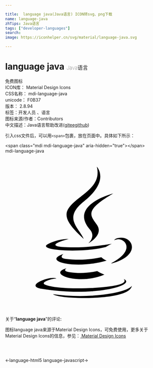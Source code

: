 ```yaml
---

title:  language java(Java语言) ICON转svg、png下载
name: language-java
zhTips: Java语言
tags: ["developer-languages"]
search: 
image: https://iconhelper.cn/svg/material/language-java.svg

---
```


# language java  <small style="font-size: 60%;font-weight: 100">Java语言</small>


<div class="detail-page">
<p>
<span><span class="badge-success badge">免费图标</span> </span>
<br/>
<span>
ICON库：
<span class="badge-secondary badge">Material Design Icons</span> 
</span>
<br/>
<span>
CSS名称：
<span class="badge-secondary badge">mdi-language-java</span> 
</span>
<br/>
<span>
unicode：
<span class="badge-secondary badge">F0B37</span> 
<copy-btn content='F0B37' btn-title=""></copy-btn>
<copy-btn :content='String.fromCodePoint(parseInt("F0B37", 16))' btn-title="复制U"></copy-btn>
</span>
<br/>
<span>
版本：
<span class="badge-secondary badge">2.8.94</span> 
</span><br/><span>标签：<span class="badge-light badge"><router-link to="/tags/developer-languages.html">开发人员 、语言</router-link></span></span>
<br/>
<span>图标来源/作者：<span class="badge-light badge">Contributors</span></span> 
<br/>
<span class="zh-detail">中文描述：<span class="badge-primary badge">Java语言</span><span class="help-link"><span>帮助改进</span>(<a href="https://gitee.com/liuwave/icon-helper/edit/master/json/material/language-java.json" target="_blank" rel="noopener noreferrer">gitee</a><a href="https://github.com/liuwave/icon-helper/edit/master/json/material/language-java.json" target="_blank" rel="noopener noreferrer">github</a></span>)</span><br/>
</p>
</div>
<div class="alert alert-dark">
  <i class="mdi mdi-language-java mdi-48px"></i>
  <i class="mdi mdi-language-java mdi-36px"></i>
  <i class="mdi mdi-language-java mdi-24px"></i>
  <i class="mdi mdi-language-java mdi-18px"></i>
</div>
<div>
  <p>引入css文件后，可以用<code>&lt;span&gt;</code>包裹，放在页面中。具体如下所示：    
  </p>
  <div class="alert alert-primary" style="font-size: 14px">
    &lt;span class="mdi mdi-language-java" aria-hidden="true"&gt;&lt;/span&gt;
    <copy-btn content='<span class="mdi mdi-language-java" aria-hidden="true"></span>'></copy-btn>
  </div>
  <div class="alert alert-secondary">
    <i class="mdi mdi-language-java"
    style="font-size: 24px"
    aria-hidden="true"></i> mdi-language-java
    <copy-btn content="mdi-language-java" btn-title="复制图标名称"></copy-btn>
  </div>
</div>
<div id="svg" class="svg-wrap">
<svg xmlns="http://www.w3.org/2000/svg" viewBox="0 0 24 24"><path d="M16.5,6.08C16.5,6.08 9.66,7.79 12.94,11.56C13.91,12.67 12.69,13.67 12.69,13.67C12.69,13.67 15.14,12.42 14,10.82C12.94,9.35 12.14,8.62 16.5,6.08M12.03,7.28C16.08,4.08 14,2 14,2C14.84,5.3 11.04,6.3 9.67,8.36C8.73,9.76 10.13,11.27 12,13C11.29,11.3 8.78,9.84 12.03,7.28M9.37,17.47C6.29,18.33 11.25,20.1 15.16,18.43C14.78,18.28 14.41,18.1 14.06,17.89C12.7,18.2 11.3,18.26 9.92,18.07C8.61,17.91 9.37,17.47 9.37,17.47M14.69,15.79C12.94,16.17 11.13,16.26 9.35,16.05C8.04,15.92 8.9,15.28 8.9,15.28C5.5,16.41 10.78,17.68 15.5,16.3C15.21,16.19 14.93,16 14.69,15.79M18.11,19.09C18.11,19.09 18.68,19.56 17.5,19.92C15.22,20.6 8.07,20.81 6.09,19.95C5.38,19.64 6.72,19.21 7.14,19.12C7.37,19.06 7.6,19.04 7.83,19.04C7.04,18.5 2.7,20.14 5.64,20.6C13.61,21.9 20.18,20 18.11,19.09M15.37,14.23C15.66,14.04 15.97,13.88 16.29,13.74C16.29,13.74 14.78,14 13.27,14.14C11.67,14.3 10.06,14.32 8.46,14.2C6.11,13.89 9.75,13 9.75,13C8.65,13 7.57,13.26 6.59,13.75C4.54,14.75 11.69,15.2 15.37,14.23M16.27,16.65C16.25,16.69 16.23,16.72 16.19,16.75C21.2,15.44 19.36,12.11 16.96,12.94C16.83,13 16.72,13.08 16.65,13.19C16.79,13.14 16.93,13.1 17.08,13.07C18.28,12.83 20,14.7 16.27,16.65M16.4,21.26C13.39,21.78 10.31,21.82 7.28,21.4C7.28,21.4 7.74,21.78 10.09,21.93C13.69,22.16 19.22,21.8 19.35,20.1C19.38,20.11 19.12,20.75 16.4,21.26Z" /></svg>
</div>
<detail full-name='mdi-language-java'></detail>
<div class="icon-detail__container">
<p>关于“<b>language java</b>”的评论:</p>
</div>
<Vssue title="关于“language java”的评论" />    
<div><p>图标language java来源于Material Design Icons，可免费使用，更多关于 Material Design Icons的信息，参见：<a target="_blank" href="https://iconhelper.cn/material.html"> Material Design Icons</a>
</p></div>

<div style="padding:2rem 0 " class="page-nav"><p class="inner"><span class="prev">←<router-link to="/icon/language-html5.html">language-html5</router-link></span> <span class="next"><router-link to="/icon/language-javascript.html">language-javascript</router-link>→</span></p></div>

